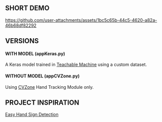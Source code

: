 ## SHORT DEMO
https://github.com/user-attachments/assets/1bc5c65b-44c5-4620-a82a-46b68df82292

## VERSIONS
#### WITH MODEL (appKeras.py)
A Keras model trained in [Teachable Machine](https://teachablemachine.withgoogle.com/) using a custom dataset.
#### WITHOUT MODEL (appCVZone.py)
Using [CVZone](https://github.com/cvzone/cvzone) Hand Tracking Module only.

## PROJECT INSPIRATION
[Easy Hand Sign Detection](https://youtu.be/wa2ARoUUdU8?si=vYIML_ztg0kArE73)<br>
